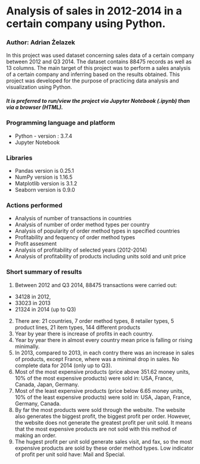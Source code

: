 # Analysis of sales in 2012-2014 in a certain company using Python.
### Author: Adrian Żelazek

In this project was used dataset concerning sales data of a certain company between 2012 and Q3 2014. The dataset contains 88475 records as well as 13 columns. The main target of this project was to perform a sales analysis of a certain company and inferring based on the results obtained. This project was developed for the purpose of practicing data analysis and visualization using Python.

##### It is preferred to run/view the project via Jupyter Notebook (.ipynb) than via a browser (HTML).

### Programming language and platform
* Python - version : 3.7.4
* Jupyter Notebook

### Libraries
* Pandas version is 0.25.1
* NumPy version is 1.16.5
* Matplotlib version is 3.1.2
* Seaborn version is 0.9.0

### Actions performed
* Analysis of number of transactions in countries
* Analysis of number of order method types per country
* Analysis of popularity of order method types in specified countries
* Profitability and fequency of order method types
* Profit assesment
* Analysis of profitability of selected years (2012-2014)
* Analysis of profitability of products including units sold and unit price

### Short summary of results
1. Between 2012 and Q3 2014, 88475 transactions were carried out:
* 34128 in 2012,
* 33023 in 2013
* 21324 in 2014 (up to Q3)
2. There are:
21 countries,
7 order method types,
8 retailer types,
5 product lines,
21 item types,
144 different products
3. Year by year there is increase of profits in each country.
3. Year by year there in almost every country mean price is falling or rising minimally.
4. In 2013, compared to 2013, in each contry there was an increase in sales of products, except France, where was a minimal drop in sales. No complete data for 2014 (only up to Q3).
5. Most of the most expensive products (price above 351.62 money units, 10% of the most expensive products) were sold in: USA, France, Canada, Japan, Germany.
6. Most of the least expensive products (price below 6.65 money units, 10% of the least expensive products) were sold in: USA, Japan, France, Germany, Canada.
7. By far the most products were sold through the website. The website also generates the biggest profit, the biggest profit per order. However, the website does not generate the greatest profit per unit sold. It means that the most expensive products are not sold with this method of making an order.
8. The hugest profit per unit sold generate sales visit, and fax, so the most expensive products are sold by these order method types. Low indicator of profit per unit sold have: Mail and Special.
